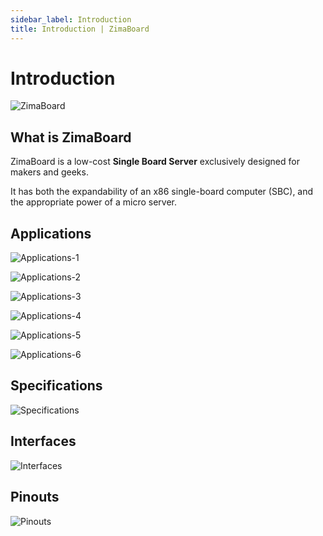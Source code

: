 ```yaml
---
sidebar_label: Introduction
title: Introduction | ZimaBoard
---
```


# Introduction

<p><img
  src={require('./images/zimaboard.png').default}
  alt="ZimaBoard"
  style={{
    maxHeight: '500px',
    display: 'block',
    margin: 'auto'
    }}
/></p>


## What is ZimaBoard

ZimaBoard is a low-cost **Single Board Server** exclusively designed for makers and geeks.

It has both the expandability of an x86 single-board computer (SBC), and the appropriate power of a micro server.


## Applications

<p><img
  src={require('./images/applications-1.png').default}
  alt="Applications-1"
  style={{
    width: '80%',
    display: 'block',
    margin: 'auto'
    }}
/></p>

<p><img
  src={require('./images/applications-2.png').default}
  alt="Applications-2"
  style={{
    width: '80%',
    display: 'block',
    margin: 'auto'
    }}
/></p>

<p><img
  src={require('./images/applications-3.png').default}
  alt="Applications-3"
  style={{
    width: '80%',
    display: 'block',
    margin: 'auto'
    }}
/></p>

<p><img
  src={require('./images/applications-4.png').default}
  alt="Applications-4"
  style={{
    width: '80%',
    display: 'block',
    margin: 'auto'
    }}
/></p>

<p><img
  src={require('./images/applications-5.png').default}
  alt="Applications-5"
  style={{
    width: '80%',
    display: 'block',
    margin: 'auto'
    }}
/></p>

<p><img
  src={require('./images/applications-6.png').default}
  alt="Applications-6"
  style={{
    width: '80%',
    display: 'block',
    margin: 'auto'
    }}
/></p>


## Specifications

<p><img
  src={require('./images/specifications.png').default}
  alt="Specifications"
  style={{
    width: '80%',
    display: 'block',
    margin: 'auto'
    }}
/></p>


## Interfaces

<p><img
  src={require('./images/interfaces.png').default}
  alt="Interfaces"
  style={{
    width: '80%',
    display: 'block',
    margin: 'auto'
    }}
/></p>


## Pinouts

<p><img
  src={require('./images/pinouts.png').default}
  alt="Pinouts"
  style={{
    width: '80%',
    display: 'block',
    margin: 'auto'
    }}
/></p>
